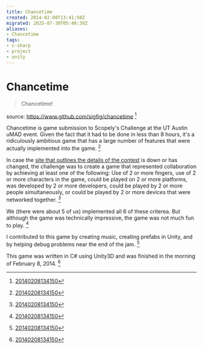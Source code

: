 ```yaml
---
title: Chancetime
created: 2014-02-08T13:41:50Z
migrated: 2025-07-30T05:48:39Z
aliases:
- Chancetime
tags:
- c-sharp
- project
- unity
---
```


# Chancetime

> Chancetime!

source: https://www.github.com/sigfig/chancetime [^1]

Chancetime is game submission to Scopely's Challenge at the UT Austin uMAD event. Given the fact that it had to be done in less than 8 hours, it's a ridiculously ambitious game that has a large number of features that were actually implemented into the game. [^1]

In case the [site that outlines the details of the contest](http://challenge.hiddenswitch.com/) is down or has changed, the challenge was to create a game that represented collaboration by achieving at least one of the following: Use of 2 or more fingers, use of 2 or more characters in the game, could be played on 2 or more platforms, was developed by 2 or more developers, could be played by 2 or more people simultaneously, or could be played by 2 or more devices that were networked together. [^1]

We (there were about 5 of us) implemented all 6 of these criterea. But although the game was technically impressive, the game was not much fun to play. [^1]

I contributed to this game by creating music, creating prefabs in Unity, and by helping debug problems near the end of the jam. [^1]

This game was written in C# using Unity3D and was finished in the morning of February 8, 2014. [^1]

[^1]: [20140208134150](../entries/20140208134150.md)
